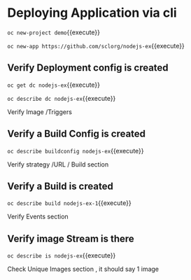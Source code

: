 # Deploying Application via cli

`oc new-project demo`{{execute}}

`oc new-app https://github.com/sclorg/nodejs-ex`{{execute}}

## Verify Deployment config is created

`oc get dc nodejs-ex`{{execute}}

`oc describe dc nodejs-ex`{{execute}}

Verify Image /Triggers

## Verify a Build Config  is created 

`oc describe buildconfig nodejs-ex`{{execute}}

Verify strategy /URL / Build section

## Verify a Build is created 
`oc describe build nodejs-ex-1`{{execute}}

Verify Events section 

## Verify image Stream is there 
`oc describe is nodejs-ex`{{execute}}

Check Unique Images section , it should say 1 image


